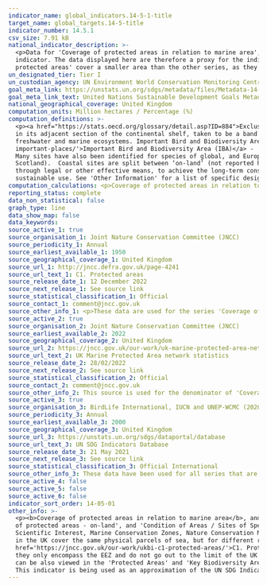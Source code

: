 ```yaml
---
indicator_name: global_indicators.14-5-1-title
target_name: global_targets.14-5-title
indicator_number: 14.5.1
csv_size: 7.91 kB
national_indicator_description: >-
  <p>Data for 'Coverage of protected areas in relation to marine area', and 'Protected marine area' encompass UK waters including the the extended continental shelf. This is a larger area that the Exclusive Economic Zone (EEZ), which is what is asked for in the global metadata for this
  indicator. The data displayed here are therefore a proxy for the indicator. Data for the EEZ only are available for 2022 on <a href='https://www.ibat-alliance.org/country_profiles/GBR'>IBAT</a>.</p><p>Data for 'Average proportion of Marine Key Biodiversity Areas (KBAs) covered by
  protected areas' cover a smaller area than the other series, as they only encompass the Exclusive Economic Zone. These data are therefore not a proxy.</p>
un_designated_tier: Tier I
un_custodian_agency: UN Environment World Conservation Monitoring Centre (UNEP-WCMC), BirdLife International (BLI), International Union for Conservation of Nature (IUCN)
goal_meta_link: https://unstats.un.org/sdgs/metadata/files/Metadata-14-05-01.pdf
goal_meta_link_text: United Nations Sustainable Development Goals Metadata (PDF 293 KB)
national_geographical_coverage: United Kingdom
computation_units: Million hectares / Percentage (%)
computation_definitions: >-
  <p><a href="https://stats.oecd.org/glossary/detail.asp?ID=884">Exclusive Economic Zone (EEZ)</a> - A concept adopted at the Third United Nations Conference on the Law of the Sea (1982), whereby a coastal State assumes jurisdiction over the exploration and exploitation of marine resources
  in its adjacent section of the continental shelf, taken to be a band extending 200 miles from the shore.</p><p><a href='https://www.keybiodiversityareas.org/'>Key Biodiversity Area (KBA)</a> - 'Sites contributing significantly to the global persistence of biodiversity’, in terrestrial,
  freshwater and marine ecosystems. Important Bird and Biodiversity Areas (IBAs) make up the UK Marine KBAs, as there are currently no <a href="https://zeroextinction.org/">Alliance for Zero Extinction</a> sites in the UK.</p><p><a href='https://www.birdlife.org/projects/ibas-mapping-most-
  important-places/'>Important Bird and Biodiversity Area (IBA)</a> - 'Selected on the basis of the bird numbers and species complements they hold. IBAs are particularly important for species that congregate in large numbers, such as wintering and passage waterbirds and breeding seabirds.
  Many sites have also been identified for species of global, and European/EU conservation concern.'</p><p>Marine area - Marine area includes areas out to the limit of the UK continental shelf. The boundary between  areas on-land and at-sea is mean high water (mean high water spring in
  Scotland).  Coastal sites are split between ‘on-land’ (not reported here) and ‘at-sea’ if they cross the mean high water mark.</p><p><a href='https://www.iucn.org/theme/protected-areas/about'>Protected area</a> - Clearly defined geographical spaces, recognized, dedicated and managed,
  through legal or other effective means, to achieve the long-term conservation of nature with associated ecosystem services and cultural values. Importantly, a variety of specific management objectives are recognised within this definition, spanning conservation, restoration, and
  sustainable use. See 'Other Information' for a list of specific designations.</p>
computation_calculations: <p>Coverage of protected areas in relation to marine area = Protected marine area / total UK at-sea area (885,430 km<sup>2</sup>)</p><p>Protected marine area (square kilometres) = Protected marine area (million hectares) x 10,000</p>
reporting_status: complete
data_non_statistical: false
graph_type: line
data_show_map: false
data_keywords:
source_active_1: true
source_organisation_1: Joint Nature Conservation Committee (JNCC)
source_periodicity_1: Annual
source_earliest_available_1: 1950
source_geographical_coverage_1: United Kingdom
source_url_1: http://jncc.defra.gov.uk/page-4241
source_url_text_1: C1. Protected areas
source_release_date_1: 12 December 2022
source_next_release_1: See source link
source_statistical_classification_1: Official
source_contact_1: comment@jncc.gov.uk
source_other_info_1: <p>These data are used for the series 'Coverage of protected areas in relation to marine areas (national data)', and 'Protected marine area (national data)'.</p><p> Scroll to the bottom of the page for the link to the data download and technical background document.</p>
source_active_2: true
source_organisation_2: Joint Nature Conservation Committee (JNCC)
source_earliest_available_2: 2022
source_geographical_coverage_2: United Kingdom
source_url_2: https://jncc.gov.uk/our-work/uk-marine-protected-area-network-statistics/
source_url_text_2: UK Marine Protected Area network statistics
source_release_date_2: 28/02/2022
source_next_release_2: See source link
source_statistical_classification_2: Official
source_contact_2: comment@jncc.gov.uk
source_other_info_2: This source is used for the denominator of 'Coverage of protected areas in relation to marine areas (national data)'.
source_active_3: true
source_organisation_3: BirdLife International, IUCN and UNEP-WCMC (2020)
source_periodicity_3: Annual
source_earliest_available_3: 2000
source_geographical_coverage_3: United Kingdom
source_url_3: https://unstats.un.org/sdgs/dataportal/database
source_url_text_3: UN SDG Indicators Database
source_release_date_3: 21 May 2021
source_next_release_3: See source link
source_statistical_classification_3: Official International
source_other_info_3: These data have been used for all series that are not marked 'national'
source_active_4: false
source_active_5: false
source_active_6: false
indicator_sort_order: 14-05-01
other_info: >-
  <p><b>Coverage of protected areas in relation to marine area</b>, and <b>Protected marine area</b></p><p>These data are a component of UK Biodiversity Indicator <a href="http://jncc.defra.gov.uk/page-4241">  C1. Protected areas</a> which comprises two additional measures, 'Total extent
  of protected areas - on-land', and 'Condition of Areas / Sites of Special Scientific Interest'.</p><p>Data are based on calendar year of site designation.</p><p>Marine protected areas consist of the following site designations - Areas of Special Scientific Interest, Sites of Special
  Scientific Interest, Marine Conservation Zones, Nature Conservation Marine Protected Areas, Ramsar Sites, Special Areas of Conservation (including candidate Special Areas of Conservation and Sites of Community Importance), and Special Protection Areas. </p><p>Many marine protected areas
  in the UK cover the same physical parcels of sea, but for different reasons; as a result the designation types can overlap. These overlaps are removed prior to calculation of area, to avoid double-counting.</p><p> See the UKBI 2021 C1 - Technical Background Document on <a
  href='https://jncc.gov.uk/our-work/ukbi-c1-protected-areas/'>C1. Protected Areas</a> for more information on methodology.</p><p><b>Average proportion of Marine Key Biodiversity Areas (KBAs) covered by protected areas</b></p><p>These data cover a smaller area than the other series, as
  they only encompass the EEZ and do not go out to the limit of the UK continental shelf.</p><p>The list of protected area designations is given on the <a href='https://www.ibat-alliance.org/country_profiles/GBR'>Integrated biodiversity Assessment Tool (IBAT)</a>. Maps of this indicator
  can be also viewed in the 'Protected Areas' and 'Key Biodiversity Areas' tabs on <a href='https://www.ibat-alliance.org/country_profiles/GBR'>IBAT</a>.</p><p>For more information see the <a href='https://unstats.un.org/sdgs/metadata/?Text=&Goal=14&Target=14.5'>14.5.1 UN metadata</a>.</p>
  This indicator is being used as an approximation of the UN SDG Indicator. Where possible, we will work to identify or develop UK data to meet the global indicator specification. This indicator has been identified in collaboration with topic experts.
---
```

